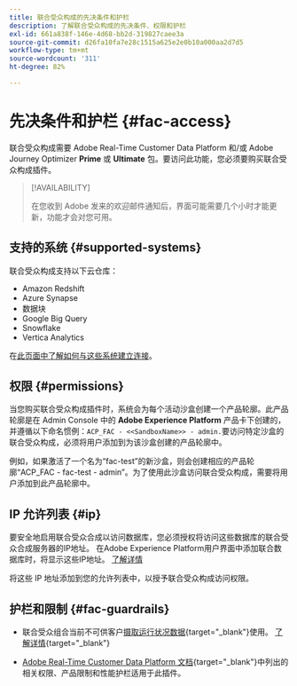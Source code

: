 ```yaml
---
title: 联合受众构成的先决条件和护栏
description: 了解联合受众构成的先决条件、权限和护栏
exl-id: 661a838f-146e-4d68-bb2d-319827caee3a
source-git-commit: d26fa10fa7e28c1515a625e2e0b10a000aa2d7d5
workflow-type: tm+mt
source-wordcount: '311'
ht-degree: 82%

---
```


# 先决条件和护栏 {#fac-access}

联合受众构成需要 Adobe Real-Time Customer Data Platform 和/或 Adobe Journey Optimizer **Prime** 或 **Ultimate** 包。要访问此功能，您必须要购买联合受众构成插件。

>[!AVAILABILITY]
>
>在您收到 Adobe 发来的欢迎邮件通知后，界面可能需要几个小时才能更新，功能才会对您可用。

## 支持的系统 {#supported-systems}

联合受众构成支持以下云仓库：

* Amazon Redshift
* Azure Synapse
* 数据块
* Google Big Query
* Snowflake
* Vertica Analytics

在[此页面中了解如何与这些系统建立连接](../connections/connections.md)。

<!--
## Sandboxes

When purchasing the Federated Audience Composition add-on, you are entitled to two sandboxes (one production sandbox and one non-production sandbox). For any additional sandbox provisioning requests, contact your Adobe representative.
-->

## 权限 {#permissions}

当您购买联合受众构成插件时，系统会为每个活动沙盒创建一个产品轮廓。此产品轮廓是在 Admin Console 中的 **Adobe Experience Platform** 产品卡下创建的，并遵循以下命名惯例：`ACP_FAC - <<SandboxName>> - admin.`要访问特定沙盒的联合受众构成，必须将用户添加到为该沙盒创建的产品轮廓中。

例如，如果激活了一个名为“fac-test”的新沙盒，则会创建相应的产品轮廓“ACP_FAC - fac-test - admin”。为了使用此沙盒访问联合受众构成，需要将用户添加到此产品轮廓中。

## IP 允许列表 {#ip}

要安全地启用联合受众合成以访问数据库，您必须授权将访问这些数据库的联合受众合成服务器的IP地址。 在Adobe Experience Platform用户界面中添加联合数据库时，将显示这些IP地址。 [了解详情](../connections/connections.md)

将这些 IP 地址添加到您的允许列表中，以授予联合受众构成访问权限。

## 护栏和限制 {#fac-guardrails}

* 联合受众组合当前不可供客户[摄取运行状况数据](https://experienceleague.adobe.com/zh-hans/docs/events/customer-data-management-voices-recordings/governance/healthcare-shield){target="_blank"}<!-- and to Adobe Journey Optimizer Privacy and Security Shield customers-->使用。 [了解详情](https://experienceleague.adobe.com/zh-hans/docs/journey-optimizer/using/audiences-profiles-identities/audiences/about-audiences){target="_blank"}

<!--
* Federated Audience Composition is compatible with Privacy & Security Shield and can be used in all verticals except for healthcare industries. Currently, Federated Audience Composition cannot be licensed to customers looking to ingest health data. [Learn more](https://experienceleague.adobe.com/en/docs/events/customer-data-management-voices-recordings/governance/healthcare-shield){target="_blank"}-->

* [Adobe Real-Time Customer Data Platform 文档](https://experienceleague.adobe.com/zh-hans/docs/experience-platform/profile/guardrails){target="_blank"}中列出的相关权限、产品限制和性能护栏适用于此插件。

